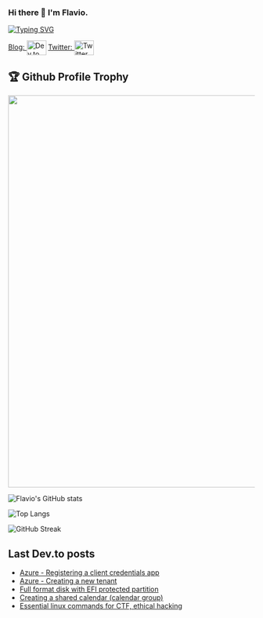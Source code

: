 ### Hi there 👋 I'm Flavio.

[![Typing SVG](https://readme-typing-svg.herokuapp.com?center=true&multiline=true&height=120&lines=Software+architect;Full+stack+developer;Mobile+developer;Web+developer)](https://git.io/typing-svg)

<a href="https://dev.to/campelo" target="blank">Blog: <img align="center" src="https://cdn.jsdelivr.net/npm/simple-icons@3.0.1/icons/dev-dot-to.svg" alt="Dev.to" height="30" width="40" /></a> <a href="https://twitter.com/campelo87" target="blank">Twitter: <img align="center" src="https://cdn.jsdelivr.net/npm/simple-icons@3.0.1/icons/twitter.svg" alt="Twitter" height="30" width="40" /></a>

<h2>🏆 Github Profile Trophy</h2>
<img width=800 src="https://github-profile-trophy.vercel.app/?username=campelo&column=9&theme=gruvbox&no-frame=true"/>

![Flavio's GitHub stats](https://github-readme-stats.vercel.app/api?username=campelo&show_icons=true&theme=tokyonight)

![Top Langs](https://github-readme-stats.vercel.app/api/top-langs/?username=campelo&layout=compact)

![GitHub Streak](https://github-readme-streak-stats.herokuapp.com?user=campelo&theme=neon-palenight&hide_border=true)

## Last Dev.to posts

<!-- BLOG-POST-LIST:START -->
- [Azure - Registering a client credentials app](https://dev.to/campelo/azure-registering-a-client-credentials-app-450a)
- [Azure - Creating a new tenant](https://dev.to/campelo/creating-a-new-tenant-on-azure-41pn)
- [Full format disk with EFI protected partition](https://dev.to/campelo/full-format-disk-with-efi-protected-partition-4n76)
- [Creating a shared calendar &lpar;calendar group&rpar;](https://dev.to/campelo/creating-a-shared-calendar-calendar-group-15kd)
- [Essential linux commands for CTF, ethical hacking](https://dev.to/campelo/essential-linux-commands-for-ctf-ethical-hacking-3969)
<!-- BLOG-POST-LIST:END -->

<!--
**campelo/campelo** is a ✨ _special_ ✨ repository because its `README.md` (this file) appears on your GitHub profile.

Here are some ideas to get you started:

- 🔭 I’m currently working on ...
- 🌱 I’m currently learning ...
- 👯 I’m looking to collaborate on ...
- 🤔 I’m looking for help with ...
- 💬 Ask me about ...
- 📫 How to reach me: ...
- 😄 Pronouns: ...
- ⚡ Fun fact: ...
-->
